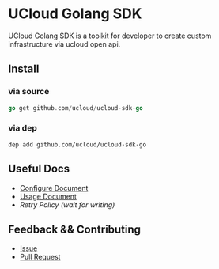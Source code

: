 # UCloud Golang SDK

UCloud Golang SDK is a toolkit for developer to create custom infrastructure via ucloud open api.

## Install

### via source

```go
go get github.com/ucloud/ucloud-sdk-go
```

### via dep

```
dep add github.com/ucloud/ucloud-sdk-go
```

## Useful Docs

- [Configure Document](./docs/Configure.md)
- [Usage Document](./docs/Usage.md)
- *Retry Policy (wait for writing)*

## Feedback && Contributing

- [Issue](https://github.com/ucloud/ucloud-sdk-go/issues)
- [Pull Request](https://github.com/ucloud/ucloud-sdk-go/pulls)
